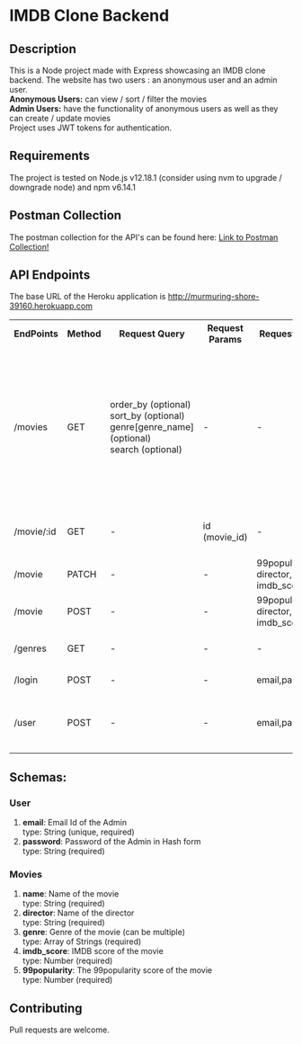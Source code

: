 # IMDB Clone Backend

## Description
This is a Node project made with Express showcasing an IMDB clone backend. 
The website has two users : an anonymous user and an admin user.  
**Anonymous Users:** can view / sort / filter the movies  
**Admin Users:** have the functionality of anonymous users as well as they can create / update movies  
Project uses JWT tokens for authentication.

## Requirements
The project is tested on Node.js v12.18.1 (consider using nvm to upgrade / downgrade node) and npm v6.14.1

## Postman Collection
The postman collection for the API's can be found here: [Link to Postman Collection!](https://www.getpostman.com/collections/c2b860f1fed43007fc02)

## API Endpoints
The base URL of the Heroku application is http://murmuring-shore-39160.herokuapp.com  

<table>
  <tr>
    <th>EndPoints</th>
    <th>Method</th>
    <th>Request Query</th>
    <th>Request Params</th>
    <th>Request Body</th>
    <th>Authentication Header</th>
    <th>Description</th>
  </tr>
  <tr>
    <td>/movies</td>
    <td>GET</td>
    <td>order_by (optional)<br>
    	sort_by (optional)<br>
        genre[genre_name] (optional)<br>
        search (optional)<br>
    </td>
    <td>-</td>
    <td>-</td>
    <td>not required</td>
    <td>Gets all movies matching particular parameters, returns all movies if no parameters passed, query params can be chained together</td>
  </tr>
  <tr>
    <td>/movie/:id</td>
    <td>GET</td>
    <td>-</td>
    <td>id (movie_id)</td>
    <td>-</td>
    <td>not required</td>
    <td>Get all data for a particular movie id</td>
  </tr>
  <tr>
    <td>/movie</td>
    <td>PATCH</td>
    <td>-</td>
    <td>-</td>
    <td>
    99popularity,
    director,
    genre,
    imdb_score,
    id
	</td>
    <td>required</td>
    <td>Update movie by id</td>
  </tr>
  <tr>
    <td>/movie</td>
    <td>POST</td>
    <td>-</td>
    <td>-</td>
    <td>99popularity, director, 
    genre, imdb_score
    </td>
    <td>required</td>
    <td>Add new movie</td>
  </tr>
  <tr>
    <td>/genres</td>
    <td>GET</td>
    <td>-</td>
    <td>-</td>
    <td>-</td>
    <td>not required</td>
    <td>Get genres of all movies</td>
  </tr>
  <tr>
    <td>/login</td>
    <td>POST</td>
    <td>-</td>
    <td>-</td>
    <td>email,password</td>
    <td>not required</td>
    <td>Login for Admin User</td>
  </tr>
  <tr>
    <td>/user</td>
    <td>POST</td>
    <td>-</td>
    <td>-</td>
    <td>email,password</td>
    <td>not required</td>
    <td>Register a new user (not exposed on frontend)</td>
  </tr>
</table>


## Schemas:
### User  
1. **email**: Email Id of the Admin  
type: String (unique, required)
2.  **password**: Password of the Admin in Hash form  
type: String (required)  

### Movies  
1. **name**: Name of the movie  
type: String (required)
2. **director**: Name of the director   
type: String (required)
3. **genre**: Genre of the movie (can be multiple)   
type: Array of Strings (required)
4. **imdb_score**: IMDB score of the movie  
type: Number (required)
5. **99popularity**: The 99popularity score of the movie   
type: Number (required)

  

## Contributing
Pull requests are welcome.
